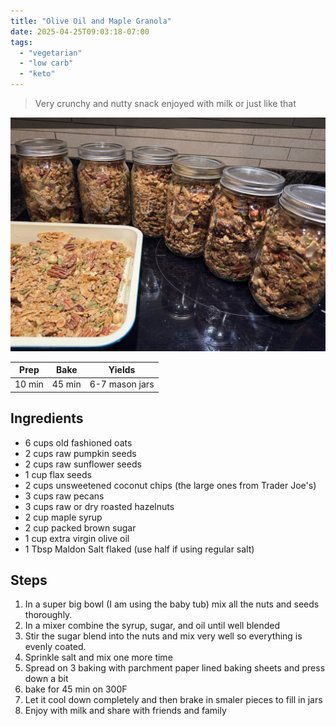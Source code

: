 ```yaml
---
title: "Olive Oil and Maple Granola"
date: 2025-04-25T09:03:18-07:00
tags:
  - "vegetarian"
  - "low carb"
  - "keto"
---
```


> Very crunchy and nutty snack enjoyed with milk or just like that 

<div class="figure">

![Hoernchen](/images/Granola.jpg)

</div>


| Prep   | Bake | Yields |
| :----: | :----: | :----: |
| 10 min | 45 min | 6-7 mason jars |

## Ingredients

- 6 cups old fashioned oats
- 2 cups raw pumpkin seeds
- 2 cups raw sunflower seeds
- 1 cup flax seeds
- 2 cups unsweetened coconut chips (the large ones from Trader Joe's)
- 3 cups raw pecans
- 3 cups raw or dry roasted hazelnuts
- 2 cup maple syrup
- 2 cup packed brown sugar
- 1 cup extra virgin olive oil
- 1 Tbsp Maldon Salt flaked (use half if using regular salt)

## Steps

1. In a super big bowl (I am using the baby tub) mix all the nuts and seeds thoroughly.
1. In a mixer combine the syrup, sugar, and oil until well blended
1. Stir the sugar blend into the nuts and mix very well so everything is evenly coated.
1. Sprinkle salt and mix one more time
1. Spread on 3 baking with parchment paper lined baking sheets and press down a bit
1. bake for 45 min on 300F
1. Let it cool down completely and then brake in smaler pieces to fill in jars
1. Enjoy with milk and share with friends and family

